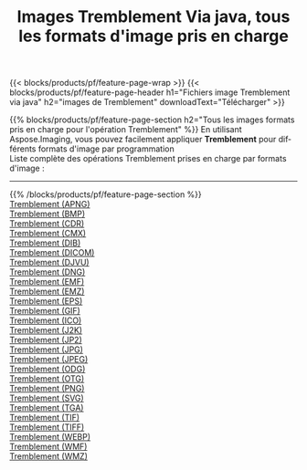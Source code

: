 ﻿---
title: Images Tremblement Via java, tous les formats d'image pris en charge 
weight: 3920
url: /fr/java/dither 
lang: fr
langdirlevel: 2
locales: zh-hans,ja,it,ru,de,es,fr,nl,id,lt,pl,pt,vi,tr,ko,zh-hant,ar,hi,th,sv,cs,uk,he
description: En utilisant Aspose.Imaging, vous pouvez facilement Tremblement images Via java
---

{{< blocks/products/pf/feature-page-wrap >}}
{{< blocks/products/pf/feature-page-header h1="Fichiers image Tremblement via java" h2="images de Tremblement" downloadText="Télécharger" >}}


{{% blocks/products/pf/feature-page-section  h2="Tous les images formats pris en charge pour l'opération Tremblement" %}}
En utilisant Aspose.Imaging, vous pouvez facilement appliquer **Tremblement** pour différents formats d'image par programmation
<br/>
Liste complète des opérations Tremblement prises en charge par formats d'image :
<hr/>
{{% /blocks/products/pf/feature-page-section %}}
<div class="container-fluid productfamilypage bg-gray">
    <div class="convertypes bg-gray agp-content section">
        <div class="container">
		<div class="row other-converters">
		    <div class='col-md-2 other-converter remove-lp remove-rp'><a href="/imaging/fr/java/dither/apng" >Tremblement (APNG)</a></div><div class='col-md-2 other-converter remove-lp remove-rp'><a href="/imaging/fr/java/dither/bmp" >Tremblement (BMP)</a></div><div class='col-md-2 other-converter remove-lp remove-rp'><a href="/imaging/fr/java/dither/cdr" >Tremblement (CDR)</a></div><div class='col-md-2 other-converter remove-lp remove-rp'><a href="/imaging/fr/java/dither/cmx" >Tremblement (CMX)</a></div><div class='col-md-2 other-converter remove-lp remove-rp'><a href="/imaging/fr/java/dither/dib" >Tremblement (DIB)</a></div><div class='col-md-2 other-converter remove-lp remove-rp'><a href="/imaging/fr/java/dither/dicom" >Tremblement (DICOM)</a></div><div class='col-md-2 other-converter remove-lp remove-rp'><a href="/imaging/fr/java/dither/djvu" >Tremblement (DJVU)</a></div><div class='col-md-2 other-converter remove-lp remove-rp'><a href="/imaging/fr/java/dither/dng" >Tremblement (DNG)</a></div><div class='col-md-2 other-converter remove-lp remove-rp'><a href="/imaging/fr/java/dither/emf" >Tremblement (EMF)</a></div><div class='col-md-2 other-converter remove-lp remove-rp'><a href="/imaging/fr/java/dither/emz" >Tremblement (EMZ)</a></div><div class='col-md-2 other-converter remove-lp remove-rp'><a href="/imaging/fr/java/dither/eps" >Tremblement (EPS)</a></div><div class='col-md-2 other-converter remove-lp remove-rp'><a href="/imaging/fr/java/dither/gif" >Tremblement (GIF)</a></div><div class='col-md-2 other-converter remove-lp remove-rp'><a href="/imaging/fr/java/dither/ico" >Tremblement (ICO)</a></div><div class='col-md-2 other-converter remove-lp remove-rp'><a href="/imaging/fr/java/dither/j2k" >Tremblement (J2K)</a></div><div class='col-md-2 other-converter remove-lp remove-rp'><a href="/imaging/fr/java/dither/jp2" >Tremblement (JP2)</a></div><div class='col-md-2 other-converter remove-lp remove-rp'><a href="/imaging/fr/java/dither/jpg" >Tremblement (JPG)</a></div><div class='col-md-2 other-converter remove-lp remove-rp'><a href="/imaging/fr/java/dither/jpeg" >Tremblement (JPEG)</a></div><div class='col-md-2 other-converter remove-lp remove-rp'><a href="/imaging/fr/java/dither/odg" >Tremblement (ODG)</a></div><div class='col-md-2 other-converter remove-lp remove-rp'><a href="/imaging/fr/java/dither/otg" >Tremblement (OTG)</a></div><div class='col-md-2 other-converter remove-lp remove-rp'><a href="/imaging/fr/java/dither/png" >Tremblement (PNG)</a></div><div class='col-md-2 other-converter remove-lp remove-rp'><a href="/imaging/fr/java/dither/svg" >Tremblement (SVG)</a></div><div class='col-md-2 other-converter remove-lp remove-rp'><a href="/imaging/fr/java/dither/tga" >Tremblement (TGA)</a></div><div class='col-md-2 other-converter remove-lp remove-rp'><a href="/imaging/fr/java/dither/tif" >Tremblement (TIF)</a></div><div class='col-md-2 other-converter remove-lp remove-rp'><a href="/imaging/fr/java/dither/tiff" >Tremblement (TIFF)</a></div><div class='col-md-2 other-converter remove-lp remove-rp'><a href="/imaging/fr/java/dither/webp" >Tremblement (WEBP)</a></div><div class='col-md-2 other-converter remove-lp remove-rp'><a href="/imaging/fr/java/dither/wmf" >Tremblement (WMF)</a></div><div class='col-md-2 other-converter remove-lp remove-rp'><a href="/imaging/fr/java/dither/wmz" >Tremblement (WMZ)</a></div>
                </div>
        </div>
    </div>
</div>
<br/>


